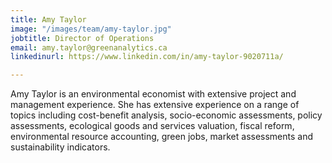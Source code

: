 ```yaml
---
title: Amy Taylor
image: "/images/team/amy-taylor.jpg"
jobtitle: Director of Operations
email: amy.taylor@greenanalytics.ca
linkedinurl: https://www.linkedin.com/in/amy-taylor-9020711a/

---
```

Amy Taylor is an environmental economist with extensive project and management experience. She has extensive experience on a range of topics including cost-benefit analysis, socio-economic assessments, policy assessments, ecological goods and services valuation, fiscal reform, environmental resource accounting, green jobs, market assessments and sustainability indicators. 
